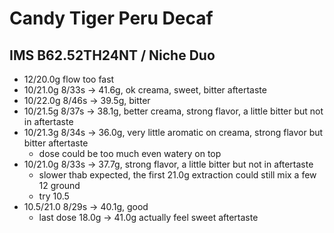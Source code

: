 # Candy Tiger Peru Decaf

## IMS B62.52TH24NT / Niche Duo

- 12/20.0g flow too fast
- 10/21.0g 8/33s -> 41.6g, ok creama, sweet, bitter aftertaste
- 10/22.0g 8/46s -> 39.5g, bitter
- 10/21.5g 8/37s -> 38.1g, better creama, strong flavor, a little bitter but not in aftertaste
- 10/21.3g 8/34s -> 36.0g, very little aromatic on creama, strong flavor but bitter aftertaste
  - dose could be too much even watery on top
- 10/21.0g 8/33s -> 37.7g, strong flavor, a little bitter but not in aftertaste
  - slower thab expected, the first 21.0g extraction could still mix a few 12 ground
  - try 10.5
- 10.5/21.0 8/29s -> 40.1g, good
  - last dose 18.0g -> 41.0g actually feel sweet aftertaste